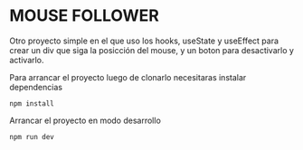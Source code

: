# MOUSE FOLLOWER
Otro proyecto simple en el que uso los hooks, useState y useEffect para crear un div que siga la posicción del mouse, y un boton para desactivarlo y activarlo.

Para arrancar el proyecto luego de clonarlo necesitaras instalar dependencias
```node
npm install
```

Arrancar el proyecto en modo desarrollo
```node
npm run dev
```
